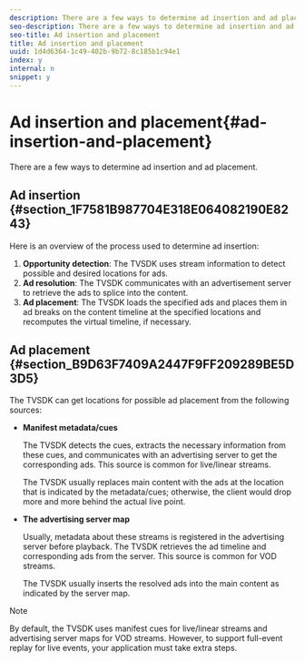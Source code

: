 ```yaml
---
description: There are a few ways to determine ad insertion and ad placement.
seo-description: There are a few ways to determine ad insertion and ad placement.
seo-title: Ad insertion and placement
title: Ad insertion and placement
uuid: 1d4d6364-1c49-402b-9b72-8c185b1c94e1
index: y
internal: n
snippet: y
---
```


# Ad insertion and placement{#ad-insertion-and-placement}

There are a few ways to determine ad insertion and ad placement.

## Ad insertion {#section_1F7581B987704E318E064082190E8243}

Here is an overview of the process used to determine ad insertion:

1. **Opportunity detection**: The TVSDK uses stream information to detect possible and desired locations for ads. 
1. **Ad resolution**: The TVSDK communicates with an advertisement server to retrieve the ads to splice into the content. 
1. **Ad placement**: The TVSDK loads the specified ads and places them in ad breaks on the content timeline at the specified locations and recomputes the virtual timeline, if necessary.

## Ad placement {#section_B9D63F7409A2447F9FF209289BE5D3D5}

The TVSDK can get locations for possible ad placement from the following sources:

* **Manifest metadata/cues**

  The TVSDK detects the cues, extracts the necessary information from these cues, and communicates with an advertising server to get the corresponding ads. This source is common for live/linear streams.

  The TVSDK usually replaces main content with the ads at the location that is indicated by the metadata/cues; otherwise, the client would drop more and more behind the actual live point. 

* **The advertising server map**

  Usually, metadata about these streams is registered in the advertising server before playback. The TVSDK retrieves the ad timeline and corresponding ads from the server. This source is common for VOD streams.

  The TVSDK usually inserts the resolved ads into the main content as indicated by the server map.

>[!NOTE]
>
>By default, the TVSDK uses manifest cues for live/linear streams and advertising server maps for VOD streams. However, to support full-event replay for live events, your application must take extra steps.

